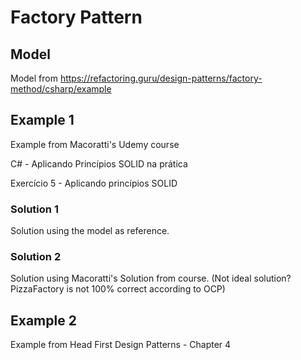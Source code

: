 # Factory Pattern

## Model

Model from https://refactoring.guru/design-patterns/factory-method/csharp/example

## Example 1

Example from Macoratti's Udemy course

C# - Aplicando Princípios SOLID na prática

Exercício 5 - Aplicando princípios SOLID

### Solution 1

Solution using the model as reference.

### Solution 2

Solution using Macoratti's Solution from course.
(Not ideal solution? PizzaFactory is not 100% correct according to OCP)

## Example 2

Example from Head First Design Patterns - Chapter 4

